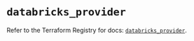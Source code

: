 # `databricks_provider`

Refer to the Terraform Registry for docs: [`databricks_provider`](https://registry.terraform.io/providers/databricks/databricks/1.44.0/docs/resources/provider).
